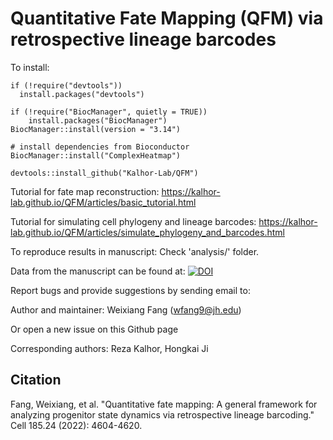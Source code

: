 # Quantitative Fate Mapping (QFM) via retrospective lineage barcodes

To install:
```
if (!require("devtools"))
  install.packages("devtools")

if (!require("BiocManager", quietly = TRUE))
    install.packages("BiocManager")
BiocManager::install(version = "3.14")

# install dependencies from Bioconductor
BiocManager::install("ComplexHeatmap")

devtools::install_github("Kalhor-Lab/QFM")
```

Tutorial for fate map reconstruction:
https://kalhor-lab.github.io/QFM/articles/basic_tutorial.html

Tutorial for simulating cell phylogeny and lineage barcodes:
https://kalhor-lab.github.io/QFM/articles/simulate_phylogeny_and_barcodes.html

To reproduce results in manuscript: Check 'analysis/' folder.

Data from the manuscript can be found at:
<a href="https://doi.org/10.5281/zenodo.7112097"><img src="https://zenodo.org/badge/DOI/10.5281/zenodo.7112097.svg" alt="DOI"></a>

Report bugs and provide suggestions by sending email to:

Author and maintainer: Weixiang Fang (wfang9@jh.edu)

Or open a new issue on this Github page

Corresponding authors:
Reza Kalhor, Hongkai Ji

## Citation
Fang, Weixiang, et al. "Quantitative fate mapping: A general framework for analyzing progenitor state dynamics via retrospective lineage barcoding." Cell 185.24 (2022): 4604-4620.
